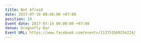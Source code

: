 ```yaml
---
title: Not Afraid
date: 2017-07-10 08:46:00 +07:00
position: 19
Event date: 2017-07-14 00:00:00 +07:00
Venue: Dragonfly Bar
Event URL: https://www.facebook.com/events/113751669254224/
---
```


